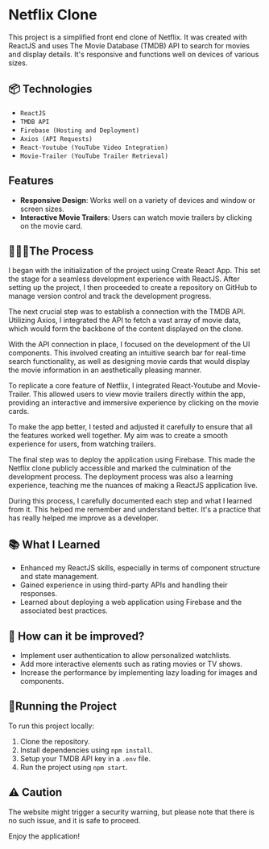 # Netflix Clone

This project is a simplified front end clone of Netflix. It was created with ReactJS and uses The Movie Database (TMDB) API to search for movies and display details. It's responsive and functions well on devices of various sizes.

## 📦 Technologies

- `ReactJS`
- `TMDB API`
- `Firebase (Hosting and Deployment)`
- `Axios (API Requests)`
- `React-Youtube (YouTube Video Integration)`
- `Movie-Trailer (YouTube Trailer Retrieval)`

## Features

- **Responsive Design**: Works well on a variety of devices and window or screen sizes.
- **Interactive Movie Trailers**: Users can watch movie trailers by clicking on the movie card.

## 👩🏽‍🍳The Process

I began with the initialization of the project using Create React App. This set the stage for a seamless development experience with ReactJS. After setting up the project, I then proceeded to create a repository on GitHub to manage version control and track the development progress.

The next crucial step was to establish a connection with the TMDB API. Utilizing Axios, I integrated the API to fetch a vast array of movie data, which would form the backbone of the content displayed on the clone.

With the API connection in place, I focused on the development of the UI components. This involved creating an intuitive search bar for real-time search functionality, as well as designing movie cards that would display the movie information in an aesthetically pleasing manner.

To replicate a core feature of Netflix, I integrated React-Youtube and Movie-Trailer. This allowed users to view movie trailers directly within the app, providing an interactive and immersive experience by clicking on the movie cards.

To make the app better, I tested and adjusted it carefully to ensure that all the features worked well together. My aim was to create a smooth experience for users, from watching trailers.

The final step was to deploy the application using Firebase. This made the Netflix clone publicly accessible and marked the culmination of the development process. The deployment process was also a learning experience, teaching me the nuances of making a ReactJS application live.

During this process, I carefully documented each step and what I learned from it. This helped me remember and understand better. It's a practice that has really helped me improve as a developer.

## 📚 What I Learned

- Enhanced my ReactJS skills, especially in terms of component structure and state management.
- Gained experience in using third-party APIs and handling their responses.
- Learned about deploying a web application using Firebase and the associated best practices.

## 💭 How can it be improved?

- Implement user authentication to allow personalized watchlists.
- Add more interactive elements such as rating movies or TV shows.
- Increase the performance by implementing lazy loading for images and components.

## 🚦Running the Project

To run this project locally:

1. Clone the repository.
2. Install dependencies using `npm install`.
3. Setup your TMDB API key in a `.env` file.
4. Run the project using `npm start`.

## ⚠️ Caution

The website might trigger a security warning, but please note that there is no such issue, and it is safe to proceed.

Enjoy the application!

